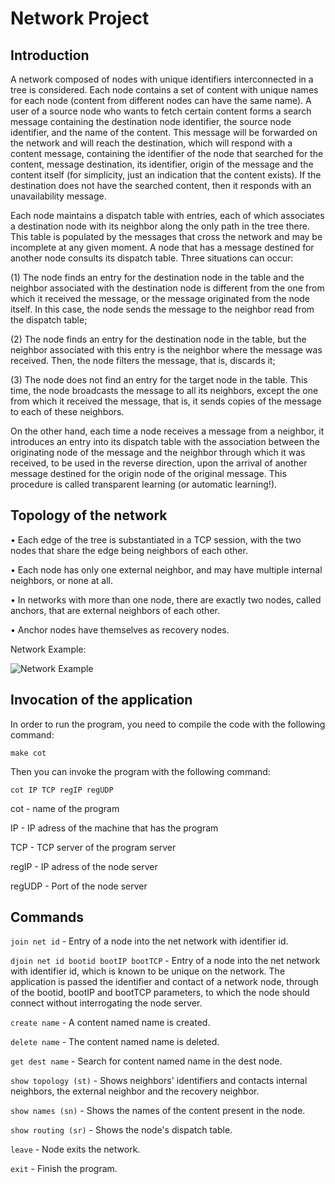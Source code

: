 # Network Project
 
## Introduction

A network composed of nodes with unique identifiers interconnected in a tree is considered. Each node contains a set of content with unique names for each node (content from different nodes can have the same name). A user of a source node who wants to fetch certain content forms a search message containing the destination node identifier, the source node identifier, and the name of the content. This message will be forwarded on the network and will reach the destination, which will respond with a content message, containing the identifier of the node that searched for the content, message destination, its identifier, origin of the message and the content itself (for simplicity, just an indication that the content exists). If the destination does not have the searched content, then it responds with an unavailability message.

Each node maintains a dispatch table with entries, each of which associates a destination node with its neighbor along the only path in the tree there. This table is populated by the messages that cross the network and may be incomplete at any given moment. A node that has a message destined for another node consults its dispatch table. Three situations can occur: 

(1) The node finds an entry for the destination node in the table and the neighbor associated with the destination node is different from the one from which it received the message, or the message originated from the node itself. In this case, the node sends the message to the neighbor read from the dispatch table; 

(2) The node finds an entry for the destination node in the table, but the neighbor associated with this entry is the neighbor where the message was received. Then, the node filters the message, that is, discards it; 

(3) The node does not find an entry for the target node in the table. This time, the node broadcasts the message to all its neighbors, except the one from which it received the message, that is, it sends copies of the message to each of these neighbors.

On the other hand, each time a node receives a message from a neighbor, it introduces an entry into its dispatch table with the association between the originating node of the message and the neighbor through which it was received, to be used in the reverse direction, upon the arrival of another message destined for the origin node of the original message. This procedure is called transparent learning (or automatic learning!).

## Topology of the network

• Each edge of the tree is substantiated in a TCP session, with the two nodes that share the edge being neighbors of each other.

• Each node has only one external neighbor, and may have multiple internal neighbors, or none at all.

• In networks with more than one node, there are exactly two nodes, called anchors, that are external neighbors of each other.

• Anchor nodes have themselves as recovery nodes.

Network Example:

![Network Example](https://github.com/AnaFerreira14/NetworksProject/assets/56273313/0f279a97-e415-4512-8d31-b537612f50f9)

## Invocation of the application

In order to run the program, you need to compile the code with the following command:

```make cot```

Then you can invoke the program with the following command:

```cot IP TCP regIP regUDP```

cot - name of the program

IP - IP adress of the machine that has the program

TCP - TCP server of the program server

regIP - IP adress of the node server

regUDP - Port of the node server

## Commands

```join net id``` - Entry of a node into the net network with identifier id.

```djoin net id bootid bootIP bootTCP``` - Entry of a node into the net network with identifier id, which is known to be unique on the network. The application is passed the identifier and contact of a network node, through of the bootid, bootIP and bootTCP parameters, to which the node should connect without interrogating the node server.

```create name``` - A content named name is created.

```delete name``` - The content named name is deleted.

```get dest name``` - Search for content named name in the dest node.

```show topology (st)``` - Shows neighbors' identifiers and contacts internal neighbors, the external neighbor and the recovery neighbor.

```show names (sn)``` - Shows the names of the content present in the node.

```show routing (sr)``` - Shows the node's dispatch table.

```leave``` - Node exits the network.

```exit``` - Finish the program.

